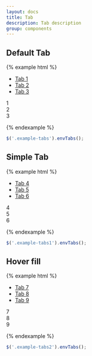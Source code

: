 ```yaml
---
layout: docs
title: Tab
description: Tab description
group: components
---
```


## Default Tab ##

{% example html %}

<div class="env-tabs example-tabs">
   <ul class="env-tabs__nav env-tabs__nav--border-bottom" role="tablist">
      <li class="env-tabs__item" role="presentation"><a id="tab1" class="env-tabs__link env-tabs__link--active" href="#panel1" role="tab" aria-controls="panel1" aria-selected="true" tabindex="0">Tab 1</a></li>
      <li class="env-tabs__item" role="presentation"><a id="tab2" class="env-tabs__link" href="#panel2" role="tab" aria-controls="panel2" aria-selected="false" tabindex="0">Tab 2</a></li>
      <li class="env-tabs__item" role="presentation"><a id="tab3" class="env-tabs__link" href="#panel3" role="tab" aria-controls="panel3" aria-selected="false" tabindex="0">Tab 3</a></li>
   </ul>
</div>

<div id="panel1" class="example-panel" aria-labelledby="tab1" role="tabpanel" aria-hidden="false">
   1
</div>
<div id="panel2" class="example-panel" aria-labelledby="tab2" role="tabpanel" aria-hidden="true">
   2
</div>
<div id="panel3" class="example-panel" aria-labelledby="tab3" role="tabpanel" aria-hidden="true">
   3
</div>

{% endexample %}

```javascript
$('.example-tabs').envTabs();
```

## Simple Tab ##

{% example html %}

<div class="env-tabs env-tabs--simple example-tabs1">
   <ul class="env-tabs__nav" role="tablist">
      <li class="env-tabs__item" role="presentation"><a id="tab4" class="env-tabs__link env-tabs__link--active" href="#panel4" role="tab" aria-controls="panel4" aria-selected="true" tabindex="0">Tab 4</a></li>
      <li class="env-tabs__item" role="presentation"><a id="tab5" class="env-tabs__link" href="#panel5" role="tab" aria-controls="panel5" aria-selected="false" tabindex="0">Tab 5</a></li>
      <li class="env-tabs__item" role="presentation"><a id="tab6" class="env-tabs__link" href="#panel6" role="tab" aria-controls="panel6" aria-selected="false" tabindex="0">Tab 6</a></li>
   </ul>
</div>

<div id="panel4" class="example-panel" aria-labelledby="tab4" role="tabpanel" aria-hidden="false">
   4
</div>
<div id="panel5" class="example-panel" aria-labelledby="tab5" role="tabpanel" aria-hidden="true">
   5
</div>
<div id="panel6" class="example-panel" aria-labelledby="tab6" role="tabpanel" aria-hidden="true">
   6
</div>

{% endexample %}

```javascript
$('.example-tabs1').envTabs();
```

## Hover fill ##

{% example html %}

<div class="env-tabs env-tabs--hover-fill example-tabs2">
   <ul class="env-tabs__nav" role="tablist">
      <li class="env-tabs__item" role="presentation"><a id="tab7" class="env-tabs__link env-tabs__link--active" href="#panel7" role="tab" aria-controls="panel7" aria-selected="true" tabindex="0">Tab 7</a></li>
      <li class="env-tabs__item" role="presentation"><a id="tab8" class="env-tabs__link" href="#panel8" role="tab" aria-controls="panel8" aria-selected="false" tabindex="0">Tab 8</a></li>
      <li class="env-tabs__item" role="presentation"><a id="tab9" class="env-tabs__link" href="#panel9" role="tab" aria-controls="panel9" aria-selected="false" tabindex="0">Tab 9</a></li>
   </ul>
</div>

<div id="panel7" class="example-panel" aria-labelledby="tab7" role="tabpanel" aria-hidden="false">
   7
</div>
<div id="panel8" class="example-panel" aria-labelledby="tab8" role="tabpanel" aria-hidden="true">
   8
</div>
<div id="panel9" class="example-panel" aria-labelledby="tab9" role="tabpanel" aria-hidden="true">
   9
</div>

{% endexample %}

```javascript
$('.example-tabs2').envTabs();
```
